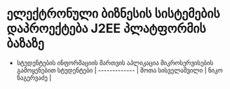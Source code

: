 
# ელექტრონული ბიზნესის სისტემების დაპროექტება J2EE პლატფორმის ბაზაზე

* სტუდენტების ინფორმაციის მართვის აპლიკაცია მიკროსერვისების გამოყენებით
სტუდენტები  | 
------------- | 
შოთა სისველაშვილი  | 
ნიკო ნაგერვაძე  | 